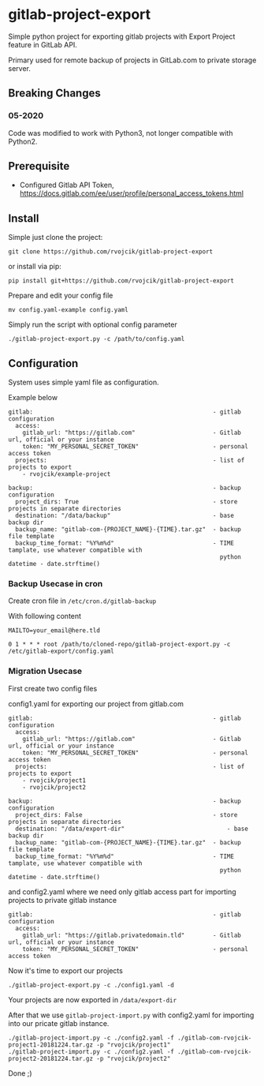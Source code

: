 # gitlab-project-export
Simple python project for exporting gitlab projects with Export Project feature in GitLab API.

Primary used for remote backup of projects in GitLab.com to private storage server.

## Breaking Changes 
### 05-2020
Code was modified to work with Python3, not longer compatible with Python2.

## Prerequisite
* Configured Gitlab API Token, https://docs.gitlab.com/ee/user/profile/personal_access_tokens.html

## Install

Simple just clone the project:

`git clone https://github.com/rvojcik/gitlab-project-export`

or install via pip:

`pip install git+https://github.com/rvojcik/gitlab-project-export`

Prepare and edit your config file

`mv config.yaml-example config.yaml`

Simply run the script with optional config parameter

`./gitlab-project-export.py -c /path/to/config.yaml`

## Configuration
System uses simple yaml file as configuration.

Example below
```
gitlab:                                                   - gitlab configuration
  access:
    gitlab_url: "https://gitlab.com"                      - Gitlab url, official or your instance
    token: "MY_PERSONAL_SECRET_TOKEN"                     - personal access token
  projects:                                               - list of projects to export
    - rvojcik/example-project

backup:                                                   - backup configuration
  project_dirs: True                                      - store projects in separate directories
  destination: "/data/backup"                             - base backup dir
  backup_name: "gitlab-com-{PROJECT_NAME}-{TIME}.tar.gz"  - backup file template
  backup_time_format: "%Y%m%d"                            - TIME tamplate, use whatever compatible with
                                                            python datetime - date.strftime()
  ```
  

### Backup Usecase in cron

Create cron file in `/etc/cron.d/gitlab-backup`

With following content
```
MAILTO=your_email@here.tld

0 1 * * * root /path/to/cloned-repo/gitlab-project-export.py -c /etc/gitlab-export/config.yaml

```

### Migration Usecase
First create two config files

config1.yaml for exporting our project from gitlab.com
```
gitlab:                                                   - gitlab configuration
  access:
    gitlab_url: "https://gitlab.com"                      - Gitlab url, official or your instance
    token: "MY_PERSONAL_SECRET_TOKEN"                     - personal access token
  projects:                                               - list of projects to export
    - rvojcik/project1
    - rvojcik/project2

backup:                                                   - backup configuration
  project_dirs: False                                     - store projects in separate directories
  destination: "/data/export-dir"                             - base backup dir
  backup_name: "gitlab-com-{PROJECT_NAME}-{TIME}.tar.gz"  - backup file template
  backup_time_format: "%Y%m%d"                            - TIME tamplate, use whatever compatible with
                                                            python datetime - date.strftime()
```

and config2.yaml where we need only gitlab access part for importing projects to private gitlab instance
```
gitlab:                                                   - gitlab configuration
  access:
    gitlab_url: "https://gitlab.privatedomain.tld"        - Gitlab url, official or your instance
    token: "MY_PERSONAL_SECRET_TOKEN"                     - personal access token
```

Now it's time to export our projects
```
./gitlab-project-export.py -c ./config1.yaml -d
```
Your projects are now exported in `/data/export-dir`

After that we use `gitlab-project-import.py` with config2.yaml for importing into our pricate gitlab instance.

```
./gitlab-project-import.py -c ./config2.yaml -f ./gitlab-com-rvojcik-project1-20181224.tar.gz -p "rvojcik/project1"
./gitlab-project-import.py -c ./config2.yaml -f ./gitlab-com-rvojcik-project2-20181224.tar.gz -p "rvojcik/project2"
```

Done ;)
